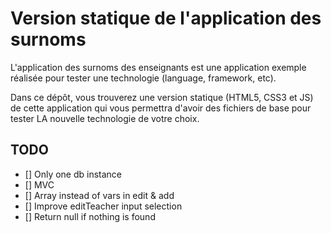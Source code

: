 # Version statique de l'application des surnoms

L'application des surnoms des enseignants est une application exemple réalisée pour tester une technologie (language, framework, etc).

Dans ce dépôt, vous trouverez une version statique (HTML5, CSS3 et JS) de cette application qui vous permettra d'avoir des fichiers de base pour tester LA nouvelle technologie de votre choix.

## TODO
- [] Only one db instance
- [] MVC
- [] Array instead of vars in edit & add
- [] Improve editTeacher input selection
- [] Return null if nothing is found